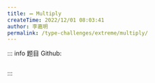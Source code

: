 ```yaml
---
title: ➖ Multiply
createTime: 2022/12/01 08:03:41
author: 李嘉明
permalink: /type-challenges/extreme/multiply/
---
```


::: info 题目
Github: []()

```ts

```

:::
